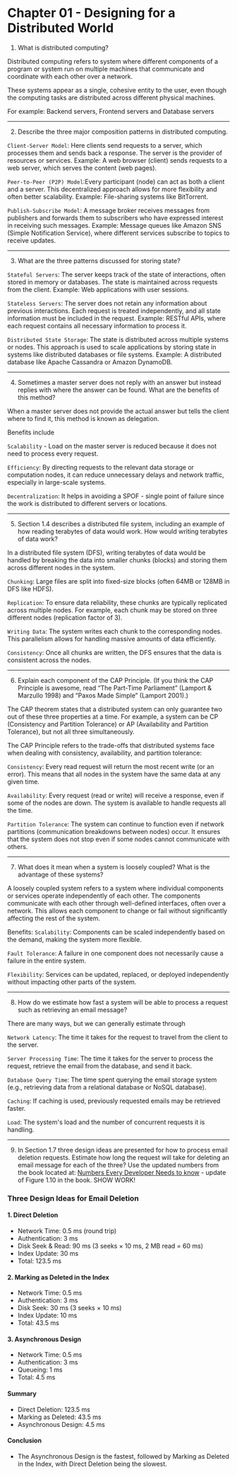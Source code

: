 # Chapter 01 - Designing for a Distributed World


1. What is distributed computing?

Distributed computing refers to system where different components of a program or system run on multiple machines that communicate and coordinate with each other over a network. 

These systems appear as a single, cohesive entity to the user, even though the computing tasks are distributed across different physical machines.

For example: Backend servers, Frontend servers and Database servers

---

2. Describe the three major composition patterns in distributed computing.

`Client-Server Model`: Here clients send requests to a server, which processes them and sends back a response. The server is the provider of resources or services.
Example: A web browser (client) sends requests to a web server, which serves the content (web pages).

`Peer-to-Peer (P2P) Model`:Every participant (node) can act as both a client and a server. This decentralized approach allows for more flexibility and often better scalability.
Example: File-sharing systems like BitTorrent.

`Publish-Subscribe Model`: A message broker receives messages from publishers and forwards them to subscribers who have expressed interest in receiving such messages.
Example: Message queues like Amazon SNS (Simple Notification Service), where different services subscribe to topics to receive updates.

---

3. What are the three patterns discussed for storing state?

`Stateful Servers`: The server keeps track of the state of interactions, often stored in memory or databases. The state is maintained across requests from the client.
Example: Web applications with user sessions.

`Stateless Servers`: The server does not retain any information about previous interactions. Each request is treated independently, and all state information must be included in the request.
Example: RESTful APIs, where each request contains all necessary information to process it.

`Distributed State Storage`: The state is distributed across multiple systems or nodes. This approach is used to scale applications by storing state in systems like distributed databases or file systems.
Example: A distributed database like Apache Cassandra or Amazon DynamoDB.

---


4. Sometimes a master server does not reply with an answer but instead replies with where the answer can be found. What are the benefits of this method?

When a master server does not provide the actual answer but tells the client where to find it, this method is known as delegation.

Benefits include

`Scalability` - Load on the master server is reduced because it does not need to process every request.

`Efficiency`: By directing requests to the relevant data storage or computation nodes, it can reduce unnecessary delays and network traffic, especially in large-scale systems.

`Decentralization`: It helps in avoiding a SPOF - single point of failure since the work is distributed to different servers or locations.

---

5. Section 1.4 describes a distributed file system, including an example of how reading terabytes of data would work. How would writing terabytes of data work?

In a distributed file system (DFS), writing terabytes of data would be handled by breaking the data into smaller chunks (blocks) and storing them across different nodes in the system.

`Chunking`: Large files are split into fixed-size blocks (often 64MB or 128MB in DFS like HDFS).

`Replication`: To ensure data reliability, these chunks are typically replicated across multiple nodes. For example, each chunk may be stored on three different nodes (replication factor of 3).

`Writing Data`: The system writes each chunk to the corresponding nodes. This parallelism allows for handling massive amounts of data efficiently.

`Consistency`: Once all chunks are written, the DFS ensures that the data is consistent across the nodes.

---


6. Explain each component of the CAP Principle. (If you think the CAP Principle is awesome, read “The Part-Time Parliament” (Lamport & Marzullo 1998) and “Paxos Made Simple” (Lamport 2001).)

The CAP theorem states that a distributed system can only guarantee two out of these three properties at a time. For example, a system can be CP (Consistency and Partition Tolerance) or AP (Availability and Partition Tolerance), but not all three simultaneously.

The CAP Principle refers to the trade-offs that distributed systems face when dealing with consistency, availability, and partition tolerance:

`Consistency`: Every read request will return the most recent write (or an error). This means that all nodes in the system have the same data at any given time.

`Availability`: Every request (read or write) will receive a response, even if some of the nodes are down. The system is available to handle requests all the time.

`Partition Tolerance`: The system can continue to function even if network partitions (communication breakdowns between nodes) occur. It ensures that the system does not stop even if some nodes cannot communicate with others.

---

7. What does it mean when a system is loosely coupled? What is the advantage of these systems?

A loosely coupled system refers to a system where individual components or services operate independently of each other. The components communicate with each other through well-defined interfaces, often over a network. This allows each component to change or fail without significantly affecting the rest of the system.

Benefits:
`Scalability`: Components can be scaled independently based on the demand, making the system more flexible.

`Fault Tolerance`: A failure in one component does not necessarily cause a failure in the entire system.

`Flexibility`: Services can be updated, replaced, or deployed independently without impacting other parts of the system.

---

8. How do we estimate how fast a system will be able to process a request such as retrieving an email message?

There are many ways, but we can generally estimate through

`Network Latency`: The time it takes for the request to travel from the client to the server.

`Server Processing Time`: The time it takes for the server to process the request, retrieve the email from the database, and send it back.

`Database Query Time`: The time spent querying the email storage system (e.g., retrieving data from a relational database or NoSQL database).

`Caching`: If caching is used, previously requested emails may be retrieved faster.

`Load`: The system's load and the number of concurrent requests it is handling.

---

9. In Section 1.7 three design ideas are presented for how to process email deletion requests. Estimate how long the request will take for deleting an email message for each of the three?  Use the updated numbers from the book located at: [Numbers Every Developer Needs to know](https://colin-scott.github.io/personal_website/research/interactive_latency.html "Link to numbers every developer needs to know") - update of Figure 1.10 in the book. SHOW WORK!

### Three Design Ideas for Email Deletion

#### 1. Direct Deletion

- Network Time: 0.5 ms (round trip)
- Authentication: 3 ms
- Disk Seek & Read: 90 ms (3 seeks × 10 ms, 2 MB read = 60 ms)
- Index Update: 30 ms
- Total: 123.5 ms

#### 2. Marking as Deleted in the Index

- Network Time: 0.5 ms
- Authentication: 3 ms
- Disk Seek: 30 ms (3 seeks × 10 ms)
- Index Update: 10 ms
- Total: 43.5 ms

#### 3. Asynchronous Design

- Network Time: 0.5 ms
- Authentication: 3 ms
- Queueing: 1 ms
- Total: 4.5 ms

#### Summary

- Direct Deletion: 123.5 ms
- Marking as Deleted: 43.5 ms
- Asynchronous Design: 4.5 ms

#### Conclusion

- The Asynchronous Design is the fastest, followed by Marking as Deleted in the Index, with Direct Deletion being the slowest.
